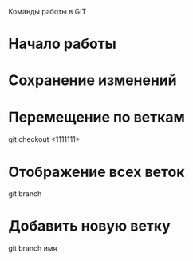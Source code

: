 Команды работы в GIT

# Начало работы

# Сохранение изменений

# Перемещение по веткам

git checkout <1111111>

# Отображение всех веток

git branch


# Добавить новую ветку

git branch имя

